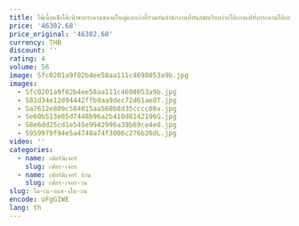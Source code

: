 ```yaml
---
title: ไม้เนื้อแข็งโต๊ะน้ําชากระดานขนาดใหญ่และเก้าอี้รวมกันสํานักงานที่ทันสมัยเรียบง่ายโต๊ะกาแฟทั้งกระดานโต๊ะยาวห้องนั่งเล่นบ้าน
price: '46302.68'
price_original: '46302.68'
currency: THB
discount: ''
rating: 4
volume: 56
image: Sfc0201a9f02b4ee58aa111c4698053a9b.jpg
images:
  - Sfc0201a9f02b4ee58aa111c4698053a9b.jpg
  - S81d34e12d94442ffb9aa9dec72d61ae8T.jpg
  - Sa7612e809c584015aa560b8d35cccc08v.jpg
  - Se60b513e05d7448b96a2b410d8142196G.jpg
  - S8e6dd25cd1e545e9942996a39b69ce4e0.jpg
  - S959979f94e5a4748a74f3006c276b26dL.jpg
video: ''
categories:
  - name: เฟอร์นิเจอร์
    slug: เฟอร-เจอร
  - name: เฟอร์นิเจอร์ บ้าน
    slug: เฟอร-เจอร-าน
slug: ไม-เน-อแข-งโต-ะน
encode: oFgGIWE
lang: th
---
```

  